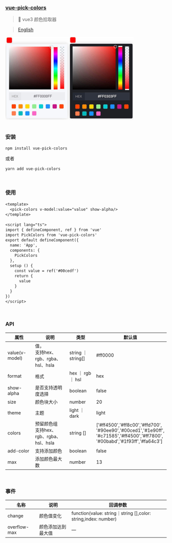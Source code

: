 ### [vue-pick-colors](https://github.com/qiuzongyuan/vue-pick-colors)
>  🎉 vue3 颜色拾取器

> [English ](https://github.com/qiuzongyuan/vue-pick-colors)
<div style="display: flex">
    <img src="./images/effect-light.png" style="width:200px;" />
    <img src="./images/effect-dark.png" style="width:200px;" />
</div>
<br/>

### 安装

```
npm install vue-pick-colors
```
或者
```
yarn add vue-pick-colors
```

<br/>

### 使用

```vue
<template>
  <pick-colors v-model:value="value" show-alpha/>
</template>

<script lang="ts">
import { defineComponent, ref } from 'vue'
import PickColors from 'vue-pick-colors'
export default defineComponent({
  name: 'App',
  components: {
    PickColors
  },
  setup () {
    const value = ref('#00cedf')
    return {
      value
    }
  }
})
</script>
```
<br/>

### API

| 属性   | 说明                                | 类型              | 默认值                                                                                                                                 |
| ---- |-----------------------------------|-----------------|-------------------------------------------------------------------------------------------------------------------------------------|
| value(v-model) | 值，<br/>支持hex、rgb、rgba、hsl、hsla    | string ｜ string[] | #ff0000                                                                                                                             |
| format | 格式                                | hex ｜ rgb ｜ hsl | hex                                                                                                                                 |
| show-alpha | 是否支持透明度选择                         | boolean         | false                                                                                                                               |
| size | 颜色块大小                             | number          | 20                                                                                                                                  |
| theme | 主题                                | light ｜ dark    | light                                                                                                                               |
| colors | 预留颜色组<br/>支持hex、rgb、rgba、hsl、hsla | string []       | ['#ff4500','#ff8c00','#ffd700',<br>'#90ee90','#00ced1','#1e90ff',<br>'#c71585','#ff4500','#ff7800',<br>'#00babd','#1f93ff','#fa64c3'] |
| add-color | 支持添加颜色                            | boolean         | false                                                                                                                               |
| max  | 添加颜色最大数                           | number          | 13                                                                                                                                  |


<br/>

### 事件

| 名称   | 说明        | 回调参数                                                          |
|------|-----------|---------------------------------------------------------------|
| change | 颜色值变化     | function(value: string｜string [],color: string,index: number) |
| overflow-max | 颜色添加达到最大值 | —                                                             |

